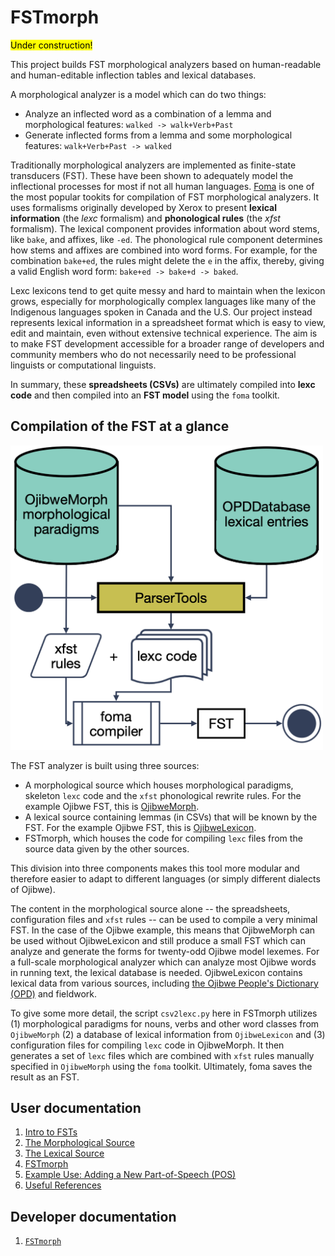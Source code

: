 # FSTmorph
<mark>Under construction!</mark>

This project builds FST morphological analyzers based on human-readable and human-editable inflection tables and lexical databases. 

A morphological analyzer is a model which can do two things:

* Analyze an inflected word as a combination of a lemma and morphological features: `walked -> walk+Verb+Past`
* Generate inflected forms from a lemma and some morphological features: `walk+Verb+Past -> walked`

Traditionally morphological analyzers are implemented as finite-state transducers (FST). These have been shown to adequately model the inflectional processes for most if not all human languages. [Foma](https://fomafst.github.io) is one of the most popular tookits for compilation of FST morphological analyzers. It uses formalisms originally developed by Xerox to present **lexical information** (the *lexc* formalism) and **phonological rules** (the *xfst* formalism). The lexical component provides information about word stems, like `bake`, and affixes, like `-ed`. The phonological rule component determines how stems and affixes are combined into word forms. For example, for the combination `bake+ed`, the rules might delete the `e` in the affix, thereby, giving a valid English word form: `bake+ed -> bake+d -> baked`.

Lexc lexicons tend to get quite messy and hard to maintain when the lexicon grows, especially for morphologically complex languages like many of the Indigenous languages spoken in Canada and the U.S. Our project instead represents lexical information in a spreadsheet format which is easy to view, edit and maintain, even without extensive technical experience. The aim is to make FST development accessible for a broader range of developers and community members who do not necessarily need to be professional linguists or computational linguists. 

In summary, these **spreadsheets (CSVs)** are ultimately compiled into **lexc code** and then compiled into an **FST model** using the `foma` toolkit.  

## Compilation of the FST at a glance
<img src="img/flow_chart.png" width="500"/>

The FST analyzer is built using three sources:

* A morphological source which houses morphological paradigms, skeleton `lexc` code and the `xfst` phonological rewrite rules.  For the example Ojibwe FST, this is [OjibweMorph](https://github.com/ELF-Lab/OjibweMorph).
* A lexical source containing lemmas (in CSVs) that will be known by the FST.  For the example Ojibwe FST, this is [OjibweLexicon](https://github.com/ELF-Lab/OjibweLexicon).
* FSTmorph, which houses the code for compiling `lexc` files from the source data given by the other sources.

This division into three components makes this tool more modular and therefore easier to adapt to different languages (or simply different dialects of Ojibwe).  

The content in the morphological source alone -- the spreadsheets, configuration files and `xfst` rules -- can be used to compile a very minimal FST.  In the case of the Ojibwe example, this means that OjibweMorph can be used without OjibweLexicon and still produce a small FST which can analyze and generate the forms for twenty-odd Ojibwe model lexemes. For a full-scale morphological analyzer which can analyze most Ojibwe words in running text, the lexical database is needed.  OjibweLexicon contains lexical data from various sources, including [the Ojibwe People's Dictionary (OPD)](https://github.com/ELF-Lab/OjibweMorph) and fieldwork.

To give some more detail, the script `csv2lexc.py` here in FSTmorph utilizes (1) morphological paradigms for nouns, verbs and other word classes from `OjibweMorph` (2) a database of lexical information from `OjibweLexicon` and (3) configuration files for compiling `lexc` code in OjibweMorph. It then generates a set of `lexc` files which are combined with `xfst` rules manually specified in `OjibweMorph` using the `foma` toolkit. Ultimately, foma saves the result as an FST.

## User documentation
1. [Intro to FSTs](fst.md)
2. [The Morphological Source](morphological_source.md)
3. [The Lexical Source](lexical_source.md)
4. [FSTmorph](FSTmorph.md)
5. [Example Use: Adding a New Part-of-Speech (POS)](adding_pos.md)
5. [Useful References](references.md)

## Developer documentation

1. [`FSTmorph`](https://htmlpreview.github.io/?https://github.com/ELF-Lab/FSTmorph/blob/main/docs/html_docs/index.html)

